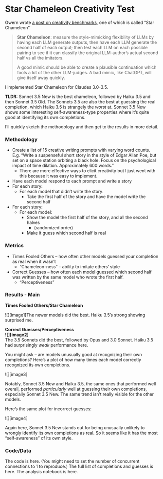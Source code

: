 # Star Chameleon Creativity Test

Gwern wrote [a post on creativity benchmarks](https://gwern.net/creative-benchmark), one of which is called “Star Chameleon”.

> **Star Chameleon**: measure the style-mimicking flexibility of LLMs by having each LLM generate outputs, then have each LLM generate the second half of each output; then test each LLM on each possible pairing to see if it can classify the original LLM-author’s actual second half vs all the imitators.
>
> A good mimic should be able to create a plausible continuation which fools a lot of the other LLM-judges. A bad mimic, like ChatGPT, will give itself away quickly.

I implemented Star Chameleon for Claudes 3.0-3.5.

**TLDR:** Sonnet 3.5 New is the best chameleon, followed by Haiku 3.5 and then Sonnet 3.5 Old. The Sonnets 3.5 are also the best at guessing the real completion, which Haiku 3.5 is strangely the *worst* at. Sonnet 3.5 New shows some interesting self-awareness-type properties where it’s quite good at identifying its own completions.

 I’ll quickly sketch the methodology and then get to the results in more detail.

### Methodology

* Create a list of 15 creative writing prompts with varying word counts. E.g. “Write a suspenseful short story in the style of Edgar Allan Poe, but set on a space station orbiting a black hole. Focus on the psychological impact of time dilation. Approximately 600 words.”
  * There are more effective ways to elicit creativity but I just went with this because it was easy to implement.
* Have each model respond to each prompt and write a story  
* For each story:  
  * For each model that didn’t write the story:  
    * Take the first half of the story and have the model write the second half  
* For each story:  
  * For each model:  
    * Show the model the first half of the story, and all the second halves  
      * (randomized order)  
    * Make it guess which second half is real

### Metrics

* Times Fooled Others – how often other models guessed your completion as real when it wasn’t  
  * “Chameleon-ness” – ability to imitate others’ style  
* Correct Guesses – how often each model guessed which second half was written by the same model who wrote the first half.  
  * “Perceptiveness”

### Results \- Main

**Times Fooled Others/Star Chameleon**

![][image1]The newer models did the best. Haiku 3.5’s strong showing surprised me.

**Correct Guesses/Perceptiveness**  
**![][image2]**  
The 3.5 Sonnets did the best, followed by Opus and 3.0 Sonnet. Haiku 3.5 had surprisingly *weak* performance here.

You might ask – are models unusually good at recognizing their own completions? Here’s a plot of how many times each model correctly recognized its own completions.

![][image3]

Notably, Sonnet 3.5 New and Haiku 3.5, the same ones that performed well overall, performed *particularly* well at guessing their own completions, especially Sonnet 3.5 New. The same trend isn’t really visible for the other models.

Here’s the same plot for incorrect guesses:

![][image4]

Again here, Sonnet 3.5 New stands out for being unusually unlikely to wrongly identify its own completions as real. So it seems like it has the most “self-awareness” of its own style.

### Code/Data

The code is here. (You might need to set the number of concurrent connections to 1 to reproduce.) The full list of completions and guesses is here. The analysis notebook is here.
